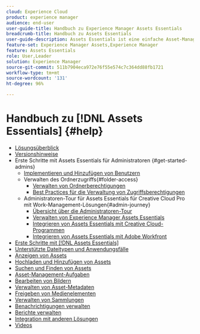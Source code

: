 ```yaml
---
cloud: Experience Cloud
product: experience manager
audience: end-user
user-guide-title: Handbuch zu Experience Manager Assets Essentials
breadcrumb-title: Handbuch zu Assets Essentials
user-guide-description: Assets Essentials ist eine einfache Asset-Management-Lösung, die aus anderen Experience Cloud-Programmen heraus funktioniert.
feature-set: Experience Manager Assets,Experience Manager
feature: Assets Essentials
role: User,Leader
solution: Experience Manager
source-git-commit: 511b7904eca972e76f55e574c7c364dd88fb1721
workflow-type: tm+mt
source-wordcount: '131'
ht-degree: 96%

---
```



# Handbuch zu [!DNL Assets Essentials] {#help}

+ [Lösungsüberblick](introduction.md)
+ [Versionshinweise](release-notes.md)
+ Erste Schritte mit Assets Essentials für Administratoren {#get-started-admins}
   + [Implementieren und Hinzufügen von Benutzern](deploy-administer.md)
   + Verwalten des Ordnerzugriffs{#folder-access}
      + [Verwalten von Ordnerberechtigungen](manage-permissions.md)
      + [Best Practices für die Verwaltung von Zugriffsberechtigungen](permission-management-best-practices.md)
   + Administratoren-Tour für Assets Essentials für Creative Cloud Pro mit Work-Management-Lösungen{#admin-journey}
      + [Übersicht über die Administratoren-Tour](assets-essentials-cc-pro-work-management-admin-journey.md)
      + [Verwalten von Experience Manager Assets Essentials](adminster-aem-assets-essentials.md)
      + [Integrieren von Assets Essentials mit Creative Cloud-Programmen](integrate-assets-essentials-creative-cloud.md)
      + [Integrieren von Assets Essentials mit Adobe Workfront](integrate-assets-essentials-workfront.md)
+ [Erste Schritte mit  [!DNL Assets Essentials]](get-started.md)
+ [Unterstützte Dateitypen und Anwendungsfälle](supported-file-formats.md)
+ [Anzeigen von Assets](navigate-view.md)
+ [Hochladen und Hinzufügen von Assets](add-delete.md)
+ [Suchen und Finden von Assets](search.md)
+ [Asset-Management-Aufgaben](manage-organize.md)
+ [Bearbeiten von Bildern](edit-images.md)
+ [Verwalten von Asset-Metadaten](metadata.md)
+ [Freigeben von Medienelementen](share-links-for-assets.md)
+ [Verwalten von Sammlungen](manage-collections.md)
+ [Benachrichtigungen verwalten](manage-notifications.md)
+ [Berichte verwalten](manage-reports.md)
+ [Integration mit anderen Lösungen](integration.md)
+ [Videos](https://experienceleague.adobe.com/docs/experience-manager-learn/assets-essentials/overview.html?lang=de)
